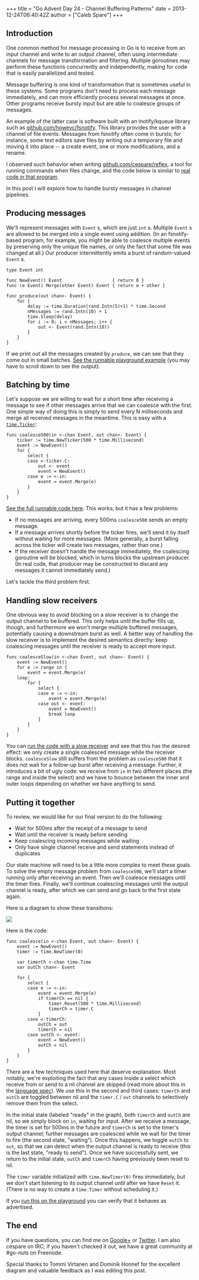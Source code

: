 +++
title = "Go Advent Day 24 - Channel Buffering Patterns"
date = 2013-12-24T06:40:42Z
author = ["Caleb Spare"]
+++

## Introduction

One common method for message processing in Go is to receive from an input channel and write to an output
channel, often using intermediate channels for message transformation and filtering. Multiple goroutines may
perform these functions concurrently and independently, making for code that is easily parallelized and
tested.

Message buffering is one kind of transformation that is sometimes useful in these systems. Some programs don't
need to process each message immediately, and can more efficiently process several messages at once. Other
programs receive bursty input but are able to coalesce groups of messages.

An example of the latter case is software built with an inotify/kqueue library such as
[github.com/howeyc/fsnotify](https://github.com/howeyc/fsnotify). This library provides the user with a
channel of file events. Messages from fsnotify often come in bursts; for instance, some text editors save
files by writing out a temporary file and moving it into place -- a create event, one or more modifications,
and a rename.

I observed such behavior when writing [github.com/cespare/reflex](https://github.com/cespare/reflex), a tool
for running commands when files change, and the code below is similar to
[real code in that program](https://github.com/cespare/reflex/blob/master/workers.go).

In this post I will explore how to handle bursty messages in channel pipelines.

## Producing messages

We'll represent messages with `Event` s, which are just `int` s. Multiple `Event` s are allowed to be merged
into a single event using addition. (In an fsnotify-based program, for example, you might be able to
coalesce multiple events by preserving only the unique file names, or only the fact that some file was changed
at all.) Our producer intermittently emits a burst of random-valued `Event` s.

	type Event int

	func NewEvent() Event                   { return 0 }
	func (e Event) Merge(other Event) Event { return e + other }

	func produce(out chan<- Event) {
		for {
			delay := time.Duration(rand.Intn(5)+1) * time.Second
			nMessages := rand.Intn(10) + 1
			time.Sleep(delay)
			for i := 0; i < nMessages; i++ {
				out <- Event(rand.Intn(10))
			}
		}
	}

If we print out all the messages created by `produce`, we can see that they come out in small batches.
[See the runnable playground example](http://play.golang.org/p/aHsHNFIfGP) (you may have to scroll down to
see the output).

## Batching by time

Let's suppose we are willing to wait for a short time after receiving a message to see if other messages
arrive that we can coalesce with the first. One simple way of doing this is simply to send every N
milliseconds and merge all received messages in the meantime. This is easy with a
[`time.Ticker`](http://golang.org/pkg/time/#Ticker):

	func coalesce500(in <-chan Event, out chan<- Event) {
		ticker := time.NewTicker(500 * time.Millisecond)
		event := NewEvent()
		for {
			select {
			case <-ticker.C:
				out <- event
				event = NewEvent()
			case e := <-in:
				event = event.Merge(e)
			}
		}
	}

[See the full runnable code here](http://play.golang.org/p/yelQeZiyly). This works, but it has a few
problems:

- If no messages are arriving, every 500ms `coalesce500` sends an empty message.
- If a message arrives shortly before the ticker fires, we'll send it by itself without waiting for more messages. (More generally, a burst falling across the ticker will create two messages, rather than one.)
- If the receiver doesn't handle the message immediately, the coalescing goroutine will be blocked, which in turns blocks the upstream producer. (In real code, that producer may be constructed to discard any messages it cannot immediately send.)

Let's tackle the third problem first.

## Handling slow receivers

One obvious way to avoid blocking on a slow receiver is to change the output channel to be buffered. This only
helps until the buffer fills up, though, and furthermore we won't merge multiple buffered messages,
potentially causing a downstream burst as well. A better way of handling the slow receiver is to implement the
desired semantics directly: keep coalescing messages until the receiver is ready to accept more input.

	func coalesceSlow(in <-chan Event, out chan<- Event) {
		event := NewEvent()
		for e := range in {
			event = event.Merge(e)
		loop:
			for {
				select {
				case e := <-in:
					event = event.Merge(e)
				case out <- event:
					event = NewEvent()
					break loop
				}
			}
		}
	}

You can [run the code with a slow receiver](http://play.golang.org/p/bYZpWB974A) and see that this has the
desired effect: we only create a single coalesced message while the receiver blocks. `coalesceSlow` still
suffers from the problem as `coalesce500` that it does not wait for a follow-up burst after receiving a
message. Further, it introduces a bit of ugly code: we receive from `in` in two different places (the range
and inside the select) and we have to bounce between the inner and outer loops depending on whether we have
anything to send.

## Putting it together

To review, we would like for our final version to do the following:

- Wait for 500ms after the receipt of a message to send
- Wait until the receiver is ready before sending
- Keep coalescing incoming messages while waiting
- Only have single channel receive and send statements instead of duplicates

Our state machine will need to be a little more complex to meet these goals. To solve the empty message
problem from `coalesce500`, we'll start a timer running only after receiving an event. Then we'll coalesce
messages until the timer fires. Finally, we'll continue coalescing messages until the output channel is ready,
after which we can send and go back to the first state again.

Here is a diagram to show these transitions:

![](/postimages/day-24-channel-buffering-patterns/channel-buffering.png)

Here is the code:

	func coalesce(in <-chan Event, out chan<- Event) {
		event := NewEvent()
		timer := time.NewTimer(0)

		var timerCh <-chan time.Time
		var outCh chan<- Event

		for {
			select {
			case e := <-in:
				event = event.Merge(e)
				if timerCh == nil {
					timer.Reset(500 * time.Millisecond)
					timerCh = timer.C
				}
			case <-timerCh:
				outCh = out
				timerCh = nil
			case outCh <- event:
				event = NewEvent()
				outCh = nil
			}
		}
	}

There are a few techniques used here that deserve explanation. Most notably, we're exploiting the fact that
any cases inside a select which receive from or send to a nil channel are skipped (read more about this
in the [language spec](http://golang.org/ref/spec#Select_statements)). We use this in the second and third
cases: `timerCh` and `outCh` are toggled between nil and the `timer.C` / `out` channels to selectively
remove them from the select.

In the initial state (labeled "ready" in the graph), both `timerCh` and `outCh` are nil, so we simply block on
`in`, waiting for input. After we receive a message, the timer is set for 500ms in the future and `timerCh` is
set to the timer's output channel; further messages are coalesced while we wait for the timer to fire (the
second state, "waiting"). Once this happens, we toggle `outCh` to `out`, so that we can detect when the output
channel is ready to receive (this is the last state, "ready to send"). Once we have successfully sent, we
return to the initial state, `outCh` and `timerCh` having previously been reset to nil.

The `timer` variable initialized with `time.NewTimer(0)` fires immediately, but we don't start listening to
its output channel until after we have `Reset` it. (There is no way to create a `time.Timer` without
scheduling it.)

If you [run this on the playground](http://play.golang.org/p/r4nH9M38Jt) you can verify that it behaves as
advertised.

## The end

If you have questions, you can find me on [Google+](https://plus.google.com/+CalebSpare/) or
[Twitter](https://twitter.com/kingfishr). I am also cespare on IRC; if you haven't checked it out, we have a
great community at #go-nuts on Freenode.

Special thanks to Tommi Virtanen and Dominik Honnef for the excellent diagram and valuable feedback as I was
editing this post.
